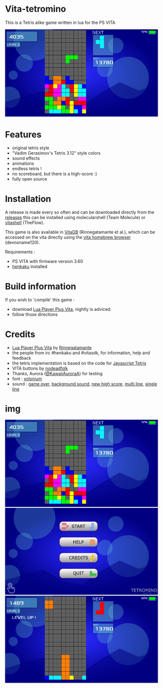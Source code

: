 # Vita-tetromino
This is a Tetris alike game written in lua for the PS VITA

<img src='https://github.com/svennd/vita-tetromino/blob/master/screenshot_v0.7.png' />

# Features
* original tetris style
* "Vadim Gerasimov's Tetris 3.12" style colors
* sound effects
* animations
* endless tetris !
* no scoreboard, but there is a high-score :) 
* fully open source

# Installation
A release is made every so often and can be downloaded directly from the [releases](https://github.com/svennd/vita-tetromino/releases) this can be installed using molecularshell (Team Molecule) or [vitashell](https://github.com/TheOfficialFloW/VitaShell) (TheFlow).

This game is also available in [VitaDB](http://vitadb.rinnegatamante.it/#/info/330) (Rinnegatamante et al.), which can be accessed on the vita directly using the [vita homebrew browser](https://github.com/devnoname120/vhbb) (devnoname120).

Requirements :
* PS VITA with firmware version 3.60
* [henkaku](https://henkaku.xyz) installed

# Build information 
If you wish to 'compile' this game :
* download [Lua Player Plus Vita](https://github.com/Rinnegatamante/lpp-vita), nightly is adviced.
* follow those directions

# Credits
* [Lua Player Plus Vita](https://github.com/Rinnegatamante/lpp-vita) by [Rinnegatamante](http://rinnegatamante.it)
* the people from irc #henkaku and #vitasdk, for information, help and feedback
* the tetris implementation is based on the code for [Javascript Tetris](http://codeincomplete.com/posts/javascript-tetris/)
* VITA buttons by [nodeadfolk](https://nodeadfolk.wordpress.com/2014/04/10/free-ps-vita-buttons-more-work/)
* Thanks, Aurora ([@KawaiiAuroraA](https://twitter.com/KawaiiAuroraA)) for testing 
* font : [xolonium](https://fontlibrary.org/en/font/xolonium)
* sound : [game over](https://freesound.org/people/deleted_user_877451/), [background sound](https://freesound.org/people/vikuserro/sounds/265549/), [new high score](https://freesound.org/people/rhodesmas/sounds/320653/), [multi line](https://freesound.org/people/Mativve/sounds/391539/), [single line](https://freesound.org/people/Scrampunk/sounds/345299/)

# img

<img src='https://github.com/svennd/vita-tetromino/blob/master/screenshot_v0.7.png' />
<img src='https://github.com/svennd/vita-tetromino/blob/master/menu.png' />
<img src='https://github.com/svennd/vita-tetromino/blob/master/level_up.png' />